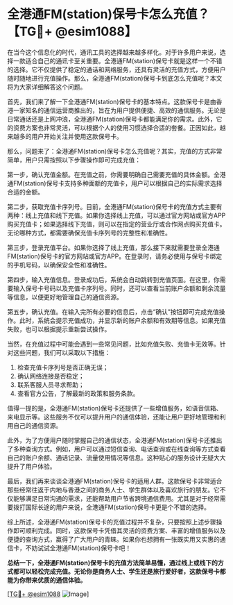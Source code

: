 # 全港通FM(station)保号卡怎么充值？【TG💪+ @esim1088】

在当今这个信息化的时代，通讯工具的选择越来越多样化。对于许多用户来说，选择一款适合自己的通讯卡至关重要。全港通FM(station)保号卡就是这样一个不错的选择。它不仅提供了稳定的通话和网络服务，还具有灵活的充值方式，方便用户随时随地进行充值操作。那么，全港通FM(station)保号卡到底怎么充值呢？本文将为大家详细解答这个问题。

首先，我们来了解一下全港通FM(station)保号卡的基本特点。这款保号卡是由香港一家知名的通信运营商推出的，旨在为用户提供便捷、高效的通信服务。无论是日常通话还是上网冲浪，全港通FM(station)保号卡都能满足你的需求。此外，它的资费方案也非常灵活，可以根据个人的使用习惯选择合适的套餐。正因如此，越来越多的用户开始关注并使用这款保号卡。

那么，问题来了：全港通FM(station)保号卡怎么充值呢？其实，充值的方式非常简单，用户只需按照以下步骤操作即可完成充值：

第一步，确认充值金额。在充值之前，你需要明确自己需要充值的具体金额。全港通FM(station)保号卡支持多种面额的充值卡，用户可以根据自己的实际需求选择合适的金额。

第二步，获取充值卡序列号。目前，全港通FM(station)保号卡的充值方式主要有两种：线上充值和线下充值。如果你选择线上充值，可以通过官方网站或官方APP购买充值卡；如果选择线下充值，则可以在指定的营业厅或合作网点购买充值卡。无论哪种方式，都需要确保充值卡序列号的完整性和准确性。

第三步，登录充值平台。如果你选择了线上充值，那么接下来就需要登录全港通FM(station)保号卡的官方网站或官方APP。在登录时，请务必使用与保号卡绑定的手机号码，以确保安全性和准确性。

第四步，输入充值信息。登录成功后，系统会自动跳转到充值页面。在这里，你需要输入保号卡号码以及充值卡序列号。同时，还可以查看当前账户余额和剩余流量等信息，以便更好地管理自己的通信资源。

第五步，确认充值。在输入完所有必要的信息后，点击“确认”按钮即可完成充值操作。此时，系统会提示充值成功，并显示新的账户余额和有效期等信息。如果充值失败，也可以根据提示重新尝试操作。

当然，在充值过程中可能会遇到一些常见问题，比如充值失败、充值卡无效等。针对这些问题，我们可以采取以下措施：

1. 检查充值卡序列号是否正确无误；
2. 确认网络连接是否稳定；
3. 联系客服人员寻求帮助；
4. 查看官方公告，了解最新的政策和服务条款。

值得一提的是，全港通FM(station)保号卡还提供了一些增值服务，如语音信箱、来电显示等。这些服务不仅可以提升用户的通信体验，还能让用户更好地管理和利用自己的通信资源。

此外，为了方便用户随时掌握自己的通信状态，全港通FM(station)保号卡还推出了多种查询方式。例如，用户可以通过短信查询、电话查询或在线查询等方式查看自己的账户余额、通话记录、流量使用情况等信息。这种贴心的服务设计无疑大大提升了用户体验。

最后，我们再来谈谈全港通FM(station)保号卡的适用人群。这款保号卡非常适合那些经常往返于内地与香港之间的商务人士、学生群体以及喜欢旅行的朋友。它不仅能够满足日常沟通的需求，还能帮助用户节省跨境通信费用。尤其是对于经常需要拨打国际长途的用户来说，全港通FM(station)保号卡更是个不错的选择。

综上所述，全港通FM(station)保号卡的充值过程并不复杂，只要按照上述步骤操作即可顺利完成。同时，这款保号卡凭借其灵活的资费方案、丰富的增值服务以及便捷的查询方式，赢得了广大用户的青睐。如果你也想拥有一张既实用又实惠的通信卡，不妨试试全港通FM(station)保号卡吧！

**总结一下，全港通FM(station)保号卡的充值方法简单易懂，通过线上或线下的方式都可以轻松完成充值。无论你是商务人士、学生还是旅行爱好者，这款保号卡都能为你带来优质的通信体验。**

[[TG💪+ @esim1088](https://t.me/s/esim1088) ![Image](https://i.postimg.cc/4NQfJmqS/Snipaste-2025-05-13-00-14-12.png)]